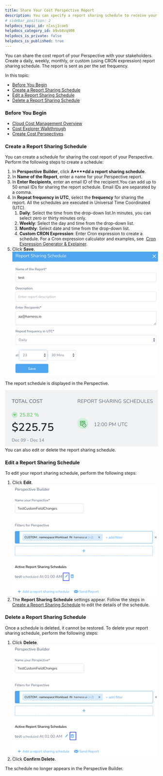 ```yaml
---
title: Share Your Cost Perspective Report
description: You can specify a report sharing schedule to receive your consolidated Perspectives weekly cost report.
# sidebar_position: 2
helpdocs_topic_id: nlxsj1coe5
helpdocs_category_id: b9vb8vq908
helpdocs_is_private: false
helpdocs_is_published: true
---
```


You can share the cost report of your Perspective with your stakeholders. Create a daily, weekly, monthly, or custom (using CRON expression) report sharing schedule. The report is sent as per the set frequency.

In this topic:

* [Before You Begin](https://docs.harness.io/article/nlxsj1coe5-schedule-report-sharing-in-cost-perspectives#before_you_begin)
* [Create a Report Sharing Schedule](https://docs.harness.io/article/nlxsj1coe5-schedule-report-sharing-in-cost-perspectives#create_a_report_sharing_schedule)
* [Edit a Report Sharing Schedule](https://docs.harness.io/article/nlxsj1coe5-share-report-in-cost-perspectives#edit_a_report_sharing_schedule)
* [Delete a Report Sharing Schedule](https://docs.harness.io/article/nlxsj1coe5-share-report-in-cost-perspectives#delete_a_report_sharing_schedule)

### Before You Begin

* [Cloud Cost Management Overview](/article/rr85306lq8-continuous-efficiency-overview)
* [Cost Explorer Walkthrough](https://docs.harness.io/article/eeekdk75q2-cost-explorer-walkthrough)
* [Create Cost Perspectives](/article/0yt4i7m7nz-perspectives)

### Create a Report Sharing Schedule

You can create a schedule for sharing the cost report of your Perspective. Perform the following steps to create a schedule:

1. In **Perspective** **Builder**, click **A****dd a report sharing schedule**.
2. In **Name of the Report**, enter a name for your Perspective report.
3. In **Enter Recipients**, enter an email ID of the recipient.You can add up to 50 email IDs for sharing the report schedule. Email IDs are separated by a comma.
4. In **Repeat frequency in UTC**, select the **frequency** for sharing the report. All the schedules are executed in Universal Time Coordinated (UTC).
	1. **Daily**: Select the time from the drop-down list.In minutes, you can select zero or thirty minutes only.
	2. **Weekly**: Select the day and time from the drop-down list.
	3. **Monthly**: Select date and time from the drop-down list.
	4. **Custom CRON Expression**: Enter Cron expression to create a schedule. For a Cron expression calculator and examples, see  [Cron Expression Generator & Explainer](https://www.freeformatter.com/cron-expression-generator-quartz.html).
5. Click **Save**.![](./static/share-report-in-cost-perspectives-29.png)

The report schedule is displayed in the Perspective.

![](./static/share-report-in-cost-perspectives-30.png)You can also edit or delete the report sharing schedule.

### Edit a Report Sharing Schedule

To edit your report sharing schedule, perform the following steps:

1. Click **Edit**.![](./static/share-report-in-cost-perspectives-31.png)
2. The **Report Sharing Schedule** settings appear. Follow the steps in [Create a Report Sharing Schedule](/article/nlxsj1coe5-share-report-in-cost-perspectives#create_a_report_sharing_schedule) to edit the details of the schedule.

### Delete a Report Sharing Schedule

Once a schedule is deleted, it cannot be restored. To delete your report sharing schedule, perform the following steps:

1. Click **Delete**.![](./static/share-report-in-cost-perspectives-32.png)
2. Click **Confirm Delete**.

The schedule no longer appears in the Perspective Builder.


